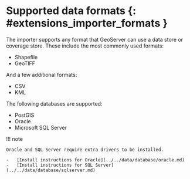 # Supported data formats {: #extensions_importer_formats }

The importer supports any format that GeoServer can use a data store or coverage store. These include the most commonly used formats:

-   Shapefile
-   GeoTIFF

And a few additional formats:

-   CSV
-   KML

The following databases are supported:

-   PostGIS
-   Oracle
-   Microsoft SQL Server

!!! note

    Oracle and SQL Server require extra drivers to be installed.
    
    -   [Install instructions for Oracle](../../data/database/oracle.md)
    -   [Install instructions for SQL Server](../../data/database/sqlserver.md)
